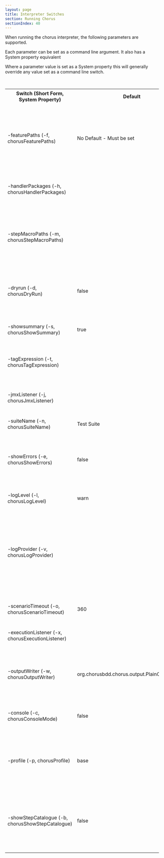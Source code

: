```yaml
---
layout: page
title: Interpreter Switches
section: Running Chorus
sectionIndex: 40
---
```


When running the chorus interpreter, the following parameters are supported. 
 
Each parameter can be set as a command line argument. It also has a System property equivalent

Where a parameter value is set as a System property this will generally override any value set as a command line switch.

<br/>

<table>
<tr>
  <th>Switch (Short Form, System Property)</th><th>Default</th><th>Example</th><th>Description</th>
</tr>
    <tr>
        <td>-featurePaths (-f, chorusFeaturePaths)</td>
        <td>No Default - Must be set</td>
        <td>-f c:\my\path ..\my\path  ..\my\path\myfeature.feature</td>
        <td>One or more relative or absolute paths to the directories containing your feature files or paths to specific feature files. Directories will be searched recursively</td>
    </tr>
    <tr>
        <td>-handlerPackages (-h, chorusHandlerPackages)</td>
        <td></td>
        <td>-h com.mycompany.mypkg</td>
        <td>Packages to scan for Handler classes. Subpackages will also be scanned</td>
    </tr>
    <tr>
        <td>-stepMacroPaths (-m, chorusStepMacroPaths)</td>
        <td></td>
        <td>-m c:\my\path ..\my\path  ..\my\path\mymacros.stepmacro</td>
        <td>Relative or absolute paths to the directories containing your stepmacro files or paths to specific stepmacro files. If not specified featurePaths will be used</td>
    </tr>
    <tr>
        <td>-dryrun (-d, chorusDryRun)</td>
        <td>false</td>
        <td>-d (false|true)</td>
        <td>Whether to actually execute steps or just detect and log the discovery of handlers and step definitions</td>
    </tr>
    <tr>
        <td>-showsummary (-s, chorusShowSummary)</td>
        <td>true</td>
        <td>-s (false|true)</td>
        <td>Whether to show the closing summary of pass/fail information</td>
    </tr>
    <tr>
        <td>-tagExpression (-t, chorusTagExpression)</td>
        <td></td>
        <td>-t @MyTagName</td>
        <td>One or more tags which can be used to restrict features which are executed</td>
    </tr>
    <tr>
        <td>-jmxListener (-j, chorusJmxListener)</td>
        <td></td>
        <td>-j myhost.mydomain:1001</td>
        <td>Network address of an agent which will receive execution events as the interpreter runs</td>
    </tr>
    <tr>
        <td>-suiteName (-n, chorusSuiteName)</td>
        <td>Test Suite</td>
        <td>-n My Suite Name</td>
        <td>Name for the test suite to be run</td>
    </tr>
    <tr>
        <td>-showErrors (-e, chorusShowErrors)</td>
        <td>false</td>
        <td>-e (false|true)</td>
        <td>Whether stack traces should be shown in the interpreter output (rather than just a message) when step implementations throws exceptions</td>
    </tr>
    <tr>
        <td>-logLevel (-l, chorusLogLevel)</td>
        <td>warn</td>
        <td>-l (trace|debug|info|warn|error|fatal)</td>
        <td>The log level to be used by Chorus' built in log provider</td>
    </tr>
    <tr>
        <td>-logProvider (-v, chorusLogProvider)</td>
        <td></td>
        <td>-v org.chorusbdd.chorus.logging.ChorusCommonsLogProvider</td>
        <td>ChorusLogProvider implementation used to instantiate Chorus Logger instances. Can redirect supplementary logging but not primary output. Set a custom OutputWriter if you want to redirect primary test output as well</td>
    </tr>
    <tr>
        <td>-scenarioTimeout (-o, chorusScenarioTimeout)</td>
        <td>360</td>
        <td>360</td>
        <td>Number of seconds after which a scenario will timeout</td>
    </tr>
    <tr>
        <td>-executionListener (-x, chorusExecutionListener)</td>
        <td></td>
        <td>com.mycom.MyListener</td>
        <td>One or more user specified ExecutionListener classes</td>
    </tr>
    <tr>
        <td>-outputWriter (-w, chorusOutputWriter)</td>
        <td>org.chorusbdd.chorus.output.PlainOutputWriter</td>
        <td>-w org.myorg.MyWriter</td>
        <td>The output writer used to write primary test output for Chorus, if specified without a classname places Chorus in console mode</td>
    </tr>
    <tr>
        <td>-console (-c, chorusConsoleMode)</td>
        <td>false</td>
        <td>-c</td>
        <td>Enable chorus console mode which is best when displaying output in a console</td>
    </tr>
    <tr>
        <td>-profile (-p, chorusProfile)</td>
        <td>base</td>
        <td>-p myProfile</td>
        <td>The configured profile for use in selecting Handler properties. A Handler might load diffent configuration based on the current profile</td>
    </tr>
    <tr>
        <td>-showStepCatalogue (-b, chorusShowStepCatalogue)</td>
        <td>false</td>
        <td>-b (false|true)</td>
        <td>Show metadata on steps supported by local handler classes and discovered by Chorus during the test run, includes invocation counts and cumulative time</td>
    </tr>
</table>
